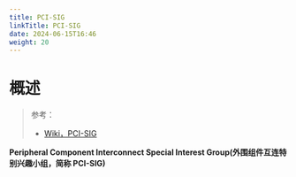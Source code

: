 ```yaml
---
title: PCI-SIG
linkTitle: PCI-SIG
date: 2024-06-15T16:46
weight: 20
---
```


# 概述

> 参考：
>
> - [Wiki，PCI-SIG](https://en.wikipedia.org/wiki/PCI-SIG)

**Peripheral Component Interconnect Special Interest Group(外围组件互连特别兴趣小组，简称 PCI-SIG)**

